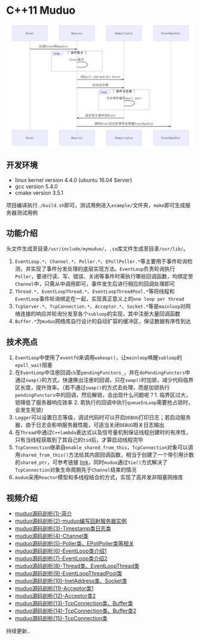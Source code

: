 # C++11 Muduo

![流程图](./img/a.png)

## 开发环境

* linux kernel version 4.4.0 (ubuntu 16.04 Server)
* gcc version 5.4.0
* cmake version 3.5.1

项目编译执行`./build.sh`即可，测试用例进入`example/`文件夹，`make`即可生成服务器测试用例

## 功能介绍

头文件生成至目录`/usr/include/mymuduo/`，`.so`库文件生成至目录`/usr/lib/`。

1. `EventLoop.*`、`Channel.*`、`Poller.*`、`EPollPoller.*`等主要用于事件轮询检测，并实现了事件分发处理的底层实现方法。`EventLoop`负责轮询执行`Poller`，要进行读、写、错误、关闭等事件时需执行哪些回调函数，均绑定至`Channel`中，只需从中调用即可，事件发生后进行相应的回调处理即可
2. `Thread.*`、`EventLoopThread.*`、`EventLoopThreadPool.*`等将线程和`EventLoop`事件轮询绑定在一起，实现真正意义上的`one loop per thread`
3. `TcpServer.*`、`TcpConnection.*`、`Acceptor.*`、`Socket.*`等是`mainloop`对网络连接的响应并轮询分发至各个`subloop`的实现，其中注册大量回调函数
4. `Buffer.*`为`muduo`网络库自行设计的自动扩容的缓冲区，保证数据有序性到达


## 技术亮点

1. `EventLoop`中使用了`eventfd`来调用`wakeup()`，让`mainloop`唤醒`subloop`的`epoll_wait`阻塞
2. 在`EventLoop`中注册回调`cb`至`pendingFunctors_`，并在`doPendingFunctors`中通过`swap()`的方式，快速换出注册的回调，只在`swap()`时加锁，减少代码临界区长度，提升效率。（若不通过`swap()`的方式去处理，而是加锁执行`pendingFunctors`中的回调，然后解锁，会出现什么问题呢？1. 临界区过大，锁降低了服务器响应效率 2. 若执行的回调中执行`queueInLoop`需要抢占锁时，会发生死锁）
3. `Logger`可以设置日志等级，调试代码时可以开启`DEBUG`打印日志；若启动服务器，由于日志会影响服务器性能，可适当关闭`DEBUG`相关日志输出
4. 在`Thread`中通过`C++lambda`表达式以及信号量机制保证线程创建时的有序性，只有当线程获取到了其自己的`tid`后，才算启动线程完毕
5. `TcpConnection`继承自`enable_shared_from_this`，`TcpConnection`对象可以调用`shared_from_this()`方法给其内部回调函数，相当于创建了一个带引用计数的`shared_ptr`，可参考链接 [link](https://blog.csdn.net/gc348342215/article/details/123215888)，同时`muduo`通过`tie()`方式解决了`TcpConnection`对象生命周期先于`Channel`结束的情况
6. `muduo`采用`Reactor`模型和多线程结合的方式，实现了高并发非阻塞网络库


## 视频介绍

* [muduo源码剖析(1)-简介](https://www.bilibili.com/video/BV1nu411Q7Gq)
* [muduo源码剖析(2)-muduo编写回射服务器实例](https://www.bilibili.com/video/BV1CY411g7AE)
* [muduo源码剖析(3)-Timestamp类日志类](https://www.bilibili.com/video/BV1dF411x7A8)
* [muduo源码剖析(4)-Channel类](https://www.bilibili.com/video/BV14a411h7JW)
* [muduo源码剖析(5)-Poller类、EPollPoller类等相关](https://www.bilibili.com/video/BV1VL4y1u714)
* [muduo源码剖析(6)-EventLoop类介绍1](https://www.bilibili.com/video/BV1aY411g7As)
* [muduo源码剖析(7)-EventLoop类介绍2](https://www.bilibili.com/video/BV1kS4y1S7DC)
* [muduo源码剖析(8)-Thread类、EventLoopThread类](https://www.bilibili.com/video/BV1GL411P73C)
* [muduo源码剖析(9)-EventLoopThreadPool类](https://www.bilibili.com/video/BV1yS4y1S7FY)
* [muduo源码剖析(10)-InetAddress类、Socket类](https://www.bilibili.com/video/BV1UU4y1o7BT)
* [muduo源码剖析(11)-Acceptor类1](https://www.bilibili.com/video/BV1q3411W79d)
* [muduo源码剖析(12)-Acceptor类2](https://www.bilibili.com/video/BV1Ua411b7aV)
* [muduo源码剖析(13)-TcpConnection类、Buffer类](https://www.bilibili.com/video/BV1hS4y137Eg)
* [muduo源码剖析(14)-TcpConnection类、Buffer类2](https://www.bilibili.com/video/BV1PS4y1D74z)
* [muduo源码剖析(15)-TcpConnection类](https://www.bilibili.com/video/BV1L3411p7jy)

持续更新..
